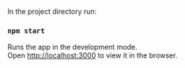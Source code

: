 In the project directory run:

### `npm start`

Runs the app in the development mode.<br />
Open [http://localhost:3000](http://localhost:3000) to view it in the browser.
